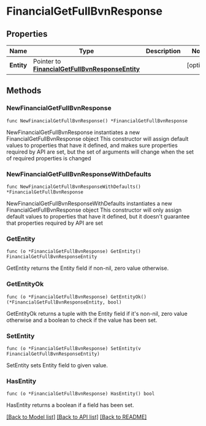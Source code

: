 # FinancialGetFullBvnResponse

## Properties

Name | Type | Description | Notes
------------ | ------------- | ------------- | -------------
**Entity** | Pointer to [**FinancialGetFullBvnResponseEntity**](FinancialGetFullBvnResponseEntity.md) |  | [optional] 

## Methods

### NewFinancialGetFullBvnResponse

`func NewFinancialGetFullBvnResponse() *FinancialGetFullBvnResponse`

NewFinancialGetFullBvnResponse instantiates a new FinancialGetFullBvnResponse object
This constructor will assign default values to properties that have it defined,
and makes sure properties required by API are set, but the set of arguments
will change when the set of required properties is changed

### NewFinancialGetFullBvnResponseWithDefaults

`func NewFinancialGetFullBvnResponseWithDefaults() *FinancialGetFullBvnResponse`

NewFinancialGetFullBvnResponseWithDefaults instantiates a new FinancialGetFullBvnResponse object
This constructor will only assign default values to properties that have it defined,
but it doesn't guarantee that properties required by API are set

### GetEntity

`func (o *FinancialGetFullBvnResponse) GetEntity() FinancialGetFullBvnResponseEntity`

GetEntity returns the Entity field if non-nil, zero value otherwise.

### GetEntityOk

`func (o *FinancialGetFullBvnResponse) GetEntityOk() (*FinancialGetFullBvnResponseEntity, bool)`

GetEntityOk returns a tuple with the Entity field if it's non-nil, zero value otherwise
and a boolean to check if the value has been set.

### SetEntity

`func (o *FinancialGetFullBvnResponse) SetEntity(v FinancialGetFullBvnResponseEntity)`

SetEntity sets Entity field to given value.

### HasEntity

`func (o *FinancialGetFullBvnResponse) HasEntity() bool`

HasEntity returns a boolean if a field has been set.


[[Back to Model list]](../README.md#documentation-for-models) [[Back to API list]](../README.md#documentation-for-api-endpoints) [[Back to README]](../README.md)



